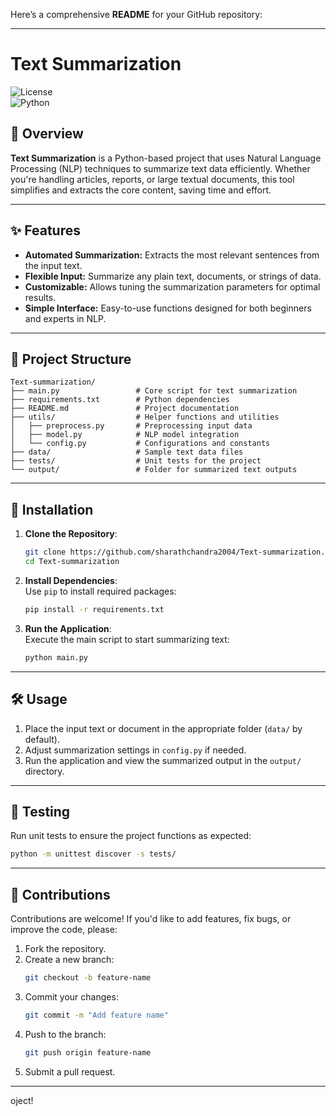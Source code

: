 Here’s a comprehensive **README** for your GitHub repository:  

---

# Text Summarization  

![License](https://img.shields.io/badge/License-MIT-blue.svg)  
![Python](https://img.shields.io/badge/Python-3.8%2B-blue)  

## 🚀 Overview  

**Text Summarization** is a Python-based project that uses Natural Language Processing (NLP) techniques to summarize text data efficiently. Whether you're handling articles, reports, or large textual documents, this tool simplifies and extracts the core content, saving time and effort.  

---

## ✨ Features  

- **Automated Summarization:** Extracts the most relevant sentences from the input text.  
- **Flexible Input:** Summarize any plain text, documents, or strings of data.  
- **Customizable:** Allows tuning the summarization parameters for optimal results.  
- **Simple Interface:** Easy-to-use functions designed for both beginners and experts in NLP.  

---

## 📁 Project Structure  

```
Text-summarization/  
├── main.py                 # Core script for text summarization  
├── requirements.txt        # Python dependencies  
├── README.md               # Project documentation  
├── utils/                  # Helper functions and utilities  
│   ├── preprocess.py       # Preprocessing input data  
│   ├── model.py            # NLP model integration  
│   └── config.py           # Configurations and constants  
├── data/                   # Sample text data files  
├── tests/                  # Unit tests for the project  
└── output/                 # Folder for summarized text outputs  
```  

---

## 🔧 Installation  

1. **Clone the Repository**:  
   ```bash  
   git clone https://github.com/sharathchandra2004/Text-summarization.git  
   cd Text-summarization  
   ```  

2. **Install Dependencies**:  
   Use `pip` to install required packages:  
   ```bash  
   pip install -r requirements.txt  
   ```  

3. **Run the Application**:  
   Execute the main script to start summarizing text:  
   ```bash  
   python main.py  
   ```  

---

## 🛠️ Usage  

1. Place the input text or document in the appropriate folder (`data/` by default).  
2. Adjust summarization settings in `config.py` if needed.  
3. Run the application and view the summarized output in the `output/` directory.  

---

## 🧪 Testing  

Run unit tests to ensure the project functions as expected:  
```bash  
python -m unittest discover -s tests/  
```  

---

## 🤝 Contributions  

Contributions are welcome! If you'd like to add features, fix bugs, or improve the code, please:  

1. Fork the repository.  
2. Create a new branch:  
   ```bash  
   git checkout -b feature-name  
   ```  
3. Commit your changes:  
   ```bash  
   git commit -m "Add feature name"  
   ```  
4. Push to the branch:  
   ```bash  
   git push origin feature-name  
   ```  
5. Submit a pull request.  

---
oject!
